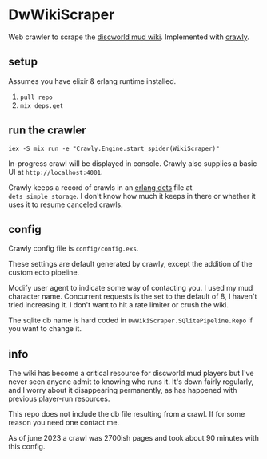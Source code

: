 # DwWikiScraper
Web crawler to scrape the [discworld mud wiki](https://dwwiki.mooo.com).
Implemented with [crawly](https://github.com/elixir-crawly/crawly).

## setup
Assumes you have elixir & erlang runtime installed.
1. `pull repo`
2. `mix deps.get`

## run the crawler
`iex -S mix run -e "Crawly.Engine.start_spider(WikiScraper)"`

In-progress crawl will be displayed in console. Crawly also supplies a basic UI at `http://localhost:4001`.

Crawly keeps a record of crawls in an [erlang dets](https://www.erlang.org/doc/man/dets.html) file at `dets_simple_storage`. I don't know how much it keeps in there or whether it uses it to resume canceled crawls.

## config
Crawly config file is `config/config.exs`.

These settings are default generated by crawly, except the addition of the custom ecto pipeline.

Modify user agent to indicate some way of contacting you. I used my mud character name.
Concurrent requests is the set to the default of 8, I haven't tried increasing it.
I don't want to hit a rate limiter or crush the wiki.

The sqlite db name is hard coded in `DwWikiScraper.SQlitePipeline.Repo` if you want to change it.

## info
The wiki has become a critical resource for discworld mud players but I've never seen anyone
admit to knowing who runs it. It's down fairly regularly, and I worry about it disappearing
permanently, as has happened with previous player-run resources.

This repo does not include the db file resulting from a crawl. If for some reason you need one
contact me.

As of june 2023 a crawl was 2700ish pages and took about 90 minutes with this config.
